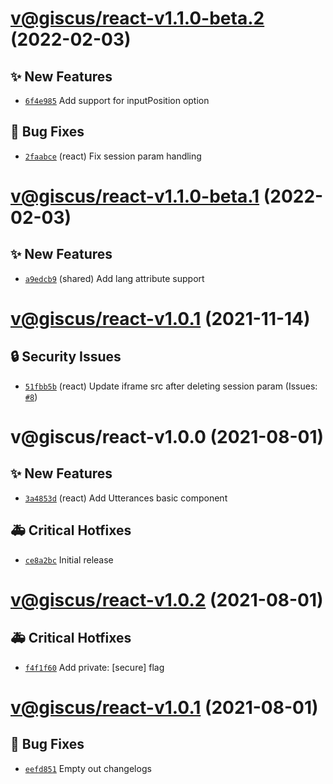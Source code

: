 # [v@giscus/react-v1.1.0-beta.2](https://github.com/giscus/giscus-component/compare/@giscus/react-v1.1.0-beta.1...@giscus/react-v1.1.0-beta.2) (2022-02-03)

## ✨ New Features
- [`6f4e985`](https://github.com/giscus/giscus-component/commit/6f4e985)   Add support for inputPosition option 

## 🐛 Bug Fixes
- [`2faabce`](https://github.com/giscus/giscus-component/commit/2faabce)  (react) Fix session param handling

# [v@giscus/react-v1.1.0-beta.1](https://github.com/giscus/giscus-component/compare/@giscus/react-v1.0.1...@giscus/react-v1.1.0-beta.1) (2022-02-03)

## ✨ New Features
- [`a9edcb9`](https://github.com/giscus/giscus-component/commit/a9edcb9)  (shared) Add lang attribute support

# [v@giscus/react-v1.0.1](https://github.com/giscus/giscus-component/compare/@giscus/react-v1.0.0...@giscus/react-v1.0.1) (2021-11-14)

## 🔒 Security Issues
- [`51fbb5b`](https://github.com/giscus/giscus-component/commit/51fbb5b)  (react) Update iframe src after deleting session param (Issues: [`#8`](https://github.com/giscus/giscus-component/issues/8))

# v@giscus/react-v1.0.0 (2021-08-01)

## ✨ New Features
- [`3a4853d`](https://github.com/giscus/giscus-component/commit/3a4853d)  (react) Add Utterances basic component 

## 🚑 Critical Hotfixes
- [`ce8a2bc`](https://github.com/giscus/giscus-component/commit/ce8a2bc)   Initial release

# [v@giscus/react-v1.0.2](https://github.com/giscus/giscus-component/compare/@giscus/react-v1.0.1...@giscus/react-v1.0.2) (2021-08-01)

## 🚑 Critical Hotfixes
- [`f4f1f60`](https://github.com/giscus/giscus-component/commit/f4f1f60)   Add private: [secure] flag

# [v@giscus/react-v1.0.1](https://github.com/giscus/giscus-component/compare/@giscus/react-v1.0.0...@giscus/react-v1.0.1) (2021-08-01)

## 🐛 Bug Fixes
- [`eefd851`](https://github.com/giscus/giscus-component/commit/eefd851)   Empty out changelogs
